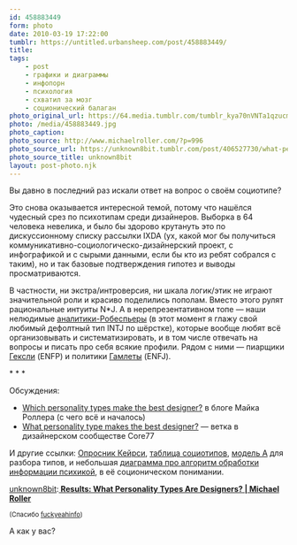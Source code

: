 ```yaml
---
id: 458883449
form: photo
date: 2010-03-19 17:22:00
tumblr: https://untitled.urbansheep.com/post/458883449/
title:
tags:
    - post
    - графики и диаграммы
    - инфопорн
    - психология
    - схватил за мозг
    - соционический балаган
photo_original_url: https://64.media.tumblr.com/tumblr_kya70nVNTa1qzucm5o1_r1_1280.jpg
photo: /media/458883449.jpg
photo_caption: 
photo_source: http://www.michaelroller.com/?p=996
photo_source_url: https://unknown8bit.tumblr.com/post/406527730/what-personality-types-are-designers
photo_source_title: unknown8bit
layout: post-photo.njk
---
```


<p>Вы давно в последний раз искали ответ на вопрос о своём социотипе?</p>

<p>Это снова оказывается интересной темой, потому что нашёлся чудесный срез по психотипам среди дизайнеров. Выборка в 64 человека невелика, и было бы здорово крутануть это по дискуссионному списку рассылки IXDA (ух, какой мог бы получиться коммуникативно-социологическо-дизайнерский проект, с инфографикой и с сырыми данными, если бы кто из ребят собрался с таким), но и так базовые подтверждения гипотез и выводы просматриваются.</p>

<p>В частности, ни экстра/интроверсия, ни шкала логик/этик не играют значительной роли и красиво поделились пополам. Вместо этого рулят рациональные интуиты N*J. А в нерепрезентативном топе — наши нелюдимые <a href="http://www.socionika.info/tip/lii.html">аналитики-Робеспьеры</a> (в этот момент я глажу свой любимый дефолтный тип INTJ по шёрстке), которые вообще любят всё организовывать и систематизировать, и в том числе отвечать на вопросы и писать про себя всякие профили. Рядом с ними — пиарщики <a href="http://www.socionika.info/tip/iee.html">Гексли</a> (ENFP) и политики <a href="http://www.socionika.info/tip/eie.html">Гамлеты</a> (ENFJ).</p>

<p>* * *</p>

<p>Обсуждения:</p>

<ul><li><a href="http://www.michaelroller.com/?p=984">Which personality types make the best designer?</a> в блоге Майка Роллера (с чего всё и началось)</li>
<li><a href="http://boards.core77.com/viewtopic.php?f=5&amp;t=20813">What personality type makes the best designer?</a> — ветка в дизайнерском сообществе Core77</li>
</ul><p>И другие ссылки: <a href="http://www.socionics.org/test/keirsey.asp">Опросник Кейрси</a>, <a href="http://www.socionics.org/type/default.aspx">таблица социотипов</a>, <a href="http://www.socionika.info/model.html">модель А</a> для разбора типов, и небольшая <a href="http://www.socionika.info/algoritm.html">диаграмма про алгоритм обработки информации психикой</a>, в её соционическом понимании.</p>

<p><a href="http://unknown8bit.org/post/406527730/what-personality-types-are-designers">unknown8bit</a>:<a href="http://www.michaelroller.com/?p=996"><strong> Results: What Personality Types Are Designers? | Michael Roller</strong></a></p>

<p><small>(Спасибо <a href="http://infothesis.yanamitchell.com/post/456695063/what-personality-types-are-designers" class="tumblr_blog">fuckyeahinfo</a>)</small></p>

<p>А как у вас?</p>
